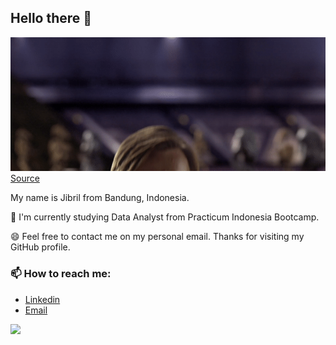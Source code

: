 ## Hello there 👋

![](/MeagerHardtofindAlbertosaurus-size_restricted.gif)  
[Source](https://gfycat.com/meagerhardtofindalbertosaurus-hello-there-star-wars-prequelmemes)

My name is Jibril from Bandung, Indonesia. 

🌱 I'm currently studying Data Analyst from Practicum Indonesia Bootcamp. 

😄 Feel free to contact me on my personal email. Thanks for visiting my GitHub profile.

### 📫 How to reach me:
- [Linkedin](https://www.linkedin.com/in/mjibrilhandoyo/)
- [Email](mailto:jibrilhandoyo@gmail.com)


![](https://komarev.com/ghpvc/?username=ShirotaT&color=blueviolet&style=plastic&label=VISITORS)

<!--
**ShirotaT/ShirotaT** is a ✨ _special_ ✨ repository because its `README.md` (this file) appears on your GitHub profile.

Here are some ideas to get you started:

- 🔭 I’m currently working on ...
- 🌱 I’m currently learning ...
- 👯 I’m looking to collaborate on ...
- 🤔 I’m looking for help with ...
- 💬 Ask me about ...
- 📫 How to reach me: ...
- 😄 Pronouns: ...
- ⚡ Fun fact: ...
-->
